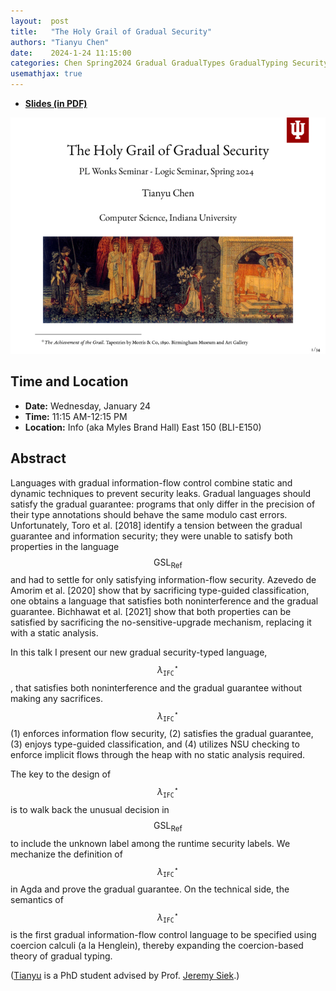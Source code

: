```yaml
---
layout:  post
title:   "The Holy Grail of Gradual Security"
authors: "Tianyu Chen"
date:    2024-1-24 11:15:00
categories: Chen Spring2024 Gradual GradualTypes GradualTyping Security
usemathjax: true
---
```


+ [**Slides (in PDF)**](http://wonks.github.io/slides/chen-jan-24-2024.pdf)

![ChenJan2024](/images/chen_jan_2024.png)

## Time and Location

* **Date:** Wednesday, January 24
* **Time:** 11:15 AM-12:15 PM
* **Location:** Info (aka Myles Brand Hall) East 150 (BLI-E150)

## Abstract

Languages with gradual information-flow control combine static and
dynamic techniques to prevent security leaks.  Gradual languages
should satisfy the gradual guarantee: programs that only differ in the
precision of their type annotations should behave the same modulo cast
errors. Unfortunately, Toro et al. [2018] identify a tension between
the gradual guarantee and information security; they were unable to
satisfy both properties in the language $$\mathrm{GSL}_\mathsf{Ref}$$
and had to settle for only satisfying information-flow security.
Azevedo de Amorim et al. [2020] show that by sacrificing type-guided
classification, one obtains a language that satisfies both noninterference
and the gradual guarantee. Bichhawat et al. [2021] show that both properties
can be satisfied by sacrificing the no-sensitive-upgrade mechanism,
replacing it with a static analysis.

In this talk I present our new gradual security-typed language,
$$\lambda_{\mathtt{IFC}}^\star$$, that satisfies both noninterference and
the gradual guarantee without making any sacrifices. $$\lambda_{\mathtt{IFC}}^\star$$
(1) enforces information flow security,
(2) satisfies the gradual guarantee,
(3) enjoys type-guided classification, and
(4) utilizes NSU checking to enforce implicit flows through the heap
with no static analysis required.
<!-- The definition of $$\lambda_{\mathtt{IFC}}^\star$$ -->
<!-- and its gradual guarantee proof are fully mechanized  in Agda. -->
The key to the design of $$\lambda_{\mathtt{IFC}}^\star$$ is to
walk back the unusual decision in $$\mathrm{GSL}_\mathsf{Ref}$$ to include the unknown
label among the runtime security labels. We mechanize the
definition of $$\lambda_{\mathtt{IFC}}^\star$$ in Agda and prove the gradual guarantee.
On the technical side, the semantics of $$\lambda_{\mathtt{IFC}}^\star$$ is
the first gradual information-flow control language to be specified using
coercion calculi (a la Henglein), thereby expanding the coercion-based theory of
gradual typing.

([Tianyu](https://homes.luddy.indiana.edu/chen512) is a PhD student
advised by Prof. [Jeremy Siek](https://wphomes.soic.indiana.edu/jsiek).)

